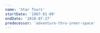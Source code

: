 ```yaml
---
name: 'Star Tours'
startDate: '1987-01-09'
endDate: '2010-07-27'
predecessor: 'adventure-thru-inner-space'
---
```


